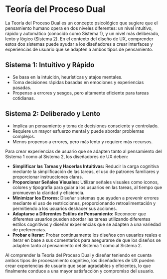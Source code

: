 # Teoría del Proceso Dual

La Teoría del Proceso Dual es un concepto psicológico que sugiere que el pensamiento humano opera en dos niveles diferentes: un nivel intuitivo, rápido y automático (conocido como Sistema 1), y un nivel más deliberado, lento y lógico (Sistema 2). En el contexto del diseño de UX, comprender estos dos sistemas puede ayudar a los diseñadores a crear interfaces y experiencias de usuario que se adapten a ambos tipos de pensamiento.

## Sistema 1: Intuitivo y Rápido

- Se basa en la intuición, heurísticas y atajos mentales.
- Toma decisiones rápidas basadas en emociones y experiencias pasadas.
- Propenso a errores y sesgos, pero altamente eficiente para tareas cotidianas.

## Sistema 2: Deliberado y Lento

- Implica un pensamiento y toma de decisiones consciente y controlado.
- Requiere un mayor esfuerzo mental y puede abordar problemas complejos.
- Menos propenso a errores, pero más lento y requiere más recursos.

Para crear experiencias de usuario que se adapten tanto al pensamiento del Sistema 1 como al Sistema 2, los diseñadores de UX deben:

- **Simplificar las Tareas y Hacerlas Intuitivas:** Reducir la carga cognitiva mediante la simplificación de las tareas, el uso de patrones familiares y proporcionar instrucciones claras.
- **Proporcionar Señales Visuales:** Utilizar señales visuales como iconos, colores y tipografía para guiar a los usuarios en las tareas, al tiempo que promueven la claridad y eficiencia.
- **Minimizar los Errores:** Diseñar sistemas que ayuden a prevenir errores mediante el uso de restricciones, proporcionando retroalimentación y permitiendo a los usuarios deshacer sus acciones.
- **Adaptarse a Diferentes Estilos de Pensamiento:** Reconocer que diferentes usuarios pueden abordar las tareas utilizando diferentes estilos cognitivos y diseñar experiencias que se adapten a una variedad de preferencias.
- **Probar e Iterar:** Probar continuamente los diseños con usuarios reales e iterar en base a sus comentarios para asegurarse de que los diseños se adapten tanto al pensamiento del Sistema 1 como al Sistema 2.

Al comprender la Teoría del Proceso Dual y diseñar teniendo en cuenta ambos tipos de procesamiento cognitivo, los diseñadores de UX pueden crear experiencias de usuario que sean agradables y eficientes, lo que finalmente conduce a una mayor satisfacción y compromiso del usuario.
